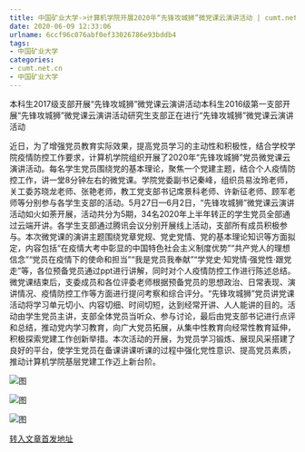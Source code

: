 ```yaml
---
title: 中国矿业大学->计算机学院开展2020年“先锋攻城狮”微党课云演讲活动 | cumt.net.cn
date: 2020-06-09 12:33:06
urlname: 6ccf96c076abf0ef33026786e93bddb4
tags: 
- 中国矿业大学
categories:
- cumt.net.cn
- 中国矿业大学
---
```

本科生2017级支部开展“先锋攻城狮”微党课云演讲活动本科生2016级第一支部开展“先锋攻城狮”微党课云演讲活动研究生支部正在进行“先锋攻城狮”微党课云演讲活动

近日，为了增强党员教育实际效果，提高党员学习的主动性和积极性，结合学校学院疫情防控工作要求，计算机学院组织开展了2020年“先锋攻城狮”党员微党课云演讲活动。每名学生党员围绕党的基本理论，聚焦一个党建主题，结合个人疫情防控工作，讲一堂8分钟左右的微党课。学院党委副书记秦峰，组织员易汝玲老师，关工委苏晓龙老师、张艳老师，教工党支部书记席景科老师、许新征老师、顾军老师等分别参与各学生支部的活动。5月27日—6月2日，“先锋攻城狮”微党课云演讲活动如火如荼开展，活动共分为5期，34名2020年上半年转正的学生党员全部通过云端开讲。各学生支部通过腾讯会议分别开展线上活动，支部所有成员积极参与。本次微党课的演讲主题围绕党章党规、党史党情、党的基本理论知识等方面拟定，内容包括“在疫情大考中彰显的中国特色社会主义制度优势”“共产党人的理想信念”“党员在疫情下的使命和担当”“我是党员我奉献”“学党史·知党情·强党性·跟党走”等，各位预备党员通过ppt进行讲解，同时对个人疫情防控工作进行陈述总结。微党课结束后，支委成员和各位评委老师根据预备党员的思想政治、日常表现、演讲情况、疫情防控工作等方面进行提问考察和综合评分。“先锋攻城狮”党员讲党课活动将学习单元切小、内容切细、时间切短，达到经常开讲、人人能讲的目的。活动由学生党员主讲，支部全体党员当听众、参与讨论，最后由党支部书记进行点评和总结，推动党内学习教育，向广大党员拓展，从集中性教育向经常性教育延伸，积极探索党建工作创新举措。本次活动的开展，为党员学习锻炼、展现风采搭建了良好的平台，使学生党员在备课讲课听课的过程中强化党性意识、提高党员素质，推动计算机学院基层党建工作迈上新台阶。

![图](http://xwzx.cumt.edu.cn/_upload/article/images/9c/b9/417890b147d3bbfed98e1c5663af/4df31006-acd7-400c-afc1-f7a9aef38951.jpg)

![图](http://xwzx.cumt.edu.cn/_upload/article/images/9c/b9/417890b147d3bbfed98e1c5663af/a779845f-c9d5-46ee-b951-a09fb22a163f.jpg)

![图](http://xwzx.cumt.edu.cn/_upload/article/images/9c/b9/417890b147d3bbfed98e1c5663af/10214948-58ae-4df3-9d8a-71cdf9f5c68f.jpg)

[转入文章首发地址](http://xwzx.cumt.edu.cn/ab/ab/c523a568235/page.htm)